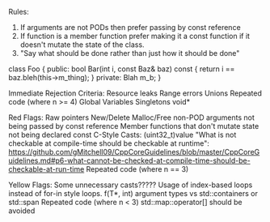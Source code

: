 Rules:
1. If arguments are not PODs then prefer passing by const reference
2. If function is a member function prefer making it a const function if it doesn't mutate the state of the class.
3. "Say what should be done rather than just how it should be done"

class Foo {
public:
  bool Bar(int i, const Baz& baz) const {
    return i == baz.bleh(this->m_thing);
  }
private:
  Blah m_b;
}

Immediate Rejection Criteria:
Resource leaks
Range errors
Unions
Repeated code (where n >= 4)
Global Variables
Singletons
void*

Red Flags:
Raw pointers
New/Delete
Malloc/Free
non-POD arguments not being passed by const reference
Member functions that don't mutate state not being declared const
C-Style Casts: (uint32_t)value
"What is not checkable at compile-time should be checkable at runtime": https://github.com/gMitchell09/CppCoreGuidelines/blob/master/CppCoreGuidelines.md#p6-what-cannot-be-checked-at-compile-time-should-be-checkable-at-run-time
Repeated code (where n == 3)

Yellow Flags:
Some unnecessary casts?????
Usage of index-based loops instead of for-in style loops.
f(T*, int) argument types vs std::containers or std::span
Repeated code (where n < 3)
std::map::operator[] should be avoided
